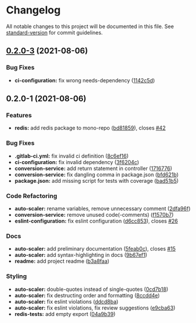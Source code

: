 # Changelog

All notable changes to this project will be documented in this file. See [standard-version](https://github.com/conventional-changelog/standard-version) for commit guidelines.

## [0.2.0-3](https://gitlab.internal.team-parallax.com/belwue/dynamic-conversion-service/compare/v0.2.0-1...v0.2.0-3) (2021-08-06)


### Bug Fixes

* **ci-configuration:** fix wrong needs-dependency ([1142c5d](https://gitlab.internal.team-parallax.com/belwue/dynamic-conversion-service/commit/1142c5dc2fbab60efdf008fdc8c59ccd485d7403))

## 0.2.0-1 (2021-08-06)


### Features

* **redis:** add redis package to mono-repo ([bd81859](https://gitlab.internal.team-parallax.com/belwue/dynamic-conversion-service/commit/bd81859f75198e5c6934e3cd616a014ff6b389ed)), closes [#42](https://gitlab.internal.team-parallax.com/belwue/dynamic-conversion-service/issues/42)


### Bug Fixes

* **.gitlab-ci.yml:** fix invalid ci definition ([8c6ef16](https://gitlab.internal.team-parallax.com/belwue/dynamic-conversion-service/commit/8c6ef1637d90416529fc29a0410ce36961cd05b7))
* **ci-configuration:** fix invalid dependency ([3f6204c](https://gitlab.internal.team-parallax.com/belwue/dynamic-conversion-service/commit/3f6204ce5d5cafe090c1a1b578c0281615ea9caf))
* **conversion-service:** add return statement in controller ([1716776](https://gitlab.internal.team-parallax.com/belwue/dynamic-conversion-service/commit/171677603a0450a973fa278d91a8e1d7d32035ba))
* **conversion-service:** fix dangling comma in package.json ([bfd621b](https://gitlab.internal.team-parallax.com/belwue/dynamic-conversion-service/commit/bfd621bac560f4e8fd08e93be2a12e83a5050812))
* **package.json:** add missing script for tests with coverage ([bad51b5](https://gitlab.internal.team-parallax.com/belwue/dynamic-conversion-service/commit/bad51b51fdd1d48be965723365942a80edd757ae))


### Code Refactoring

* **auto-scaler:** rename variables, remove unnecessary comment ([2dfa96f](https://gitlab.internal.team-parallax.com/belwue/dynamic-conversion-service/commit/2dfa96fad900dafb366b708ebf401691e93eb676))
* **conversion-service:** remove unused code(-comments) ([f1570b7](https://gitlab.internal.team-parallax.com/belwue/dynamic-conversion-service/commit/f1570b7b824f7c9e15a0d141165c9c2d02bb56b4))
* **eslint-configuration:** fix eslint configuration ([d6cc853](https://gitlab.internal.team-parallax.com/belwue/dynamic-conversion-service/commit/d6cc8533f2ada6313b83896da64f149a54368653)), closes [#26](https://gitlab.internal.team-parallax.com/belwue/dynamic-conversion-service/issues/26)


### Docs

* **auto-scaler:** add preliminary documentation ([5feab0c](https://gitlab.internal.team-parallax.com/belwue/dynamic-conversion-service/commit/5feab0cb930bcbb890394aee15abb6c1a675694b)), closes [#15](https://gitlab.internal.team-parallax.com/belwue/dynamic-conversion-service/issues/15)
* **auto-scaler:** add syntax-highlighting in docs ([9b67ef1](https://gitlab.internal.team-parallax.com/belwue/dynamic-conversion-service/commit/9b67ef18cff5eb3c9f0b4c67ccf56693c7ccae66))
* **readme:** add project readme ([b3a8faa](https://gitlab.internal.team-parallax.com/belwue/dynamic-conversion-service/commit/b3a8faa5de7a859b07f4979fd87344c1eb9d9ed2))


### Styling

* **auto-scaler:** double-quotes instead of single-quotes ([0cd7b18](https://gitlab.internal.team-parallax.com/belwue/dynamic-conversion-service/commit/0cd7b180a5e63cf27393f13005ea0f968e73ca06))
* **auto-scaler:** fix destructing order and formatting ([8ccdd4e](https://gitlab.internal.team-parallax.com/belwue/dynamic-conversion-service/commit/8ccdd4e3ed9dcabbd91ec580f4493794dcd29cc8))
* **auto-scaler:** fix eslint violations ([ddcd8ba](https://gitlab.internal.team-parallax.com/belwue/dynamic-conversion-service/commit/ddcd8bab68ab7a0f3b82713069ac40dc7d183fc7))
* **auto-scaler:** fix eslint violations, fix review suggestions ([e9cba63](https://gitlab.internal.team-parallax.com/belwue/dynamic-conversion-service/commit/e9cba63865fa3293e26ecf501b6bba791c90b89c))
* **redis-tests:** add empty export ([04a9b39](https://gitlab.internal.team-parallax.com/belwue/dynamic-conversion-service/commit/04a9b39e10b9970694a220f825afbeca950bf8db))
